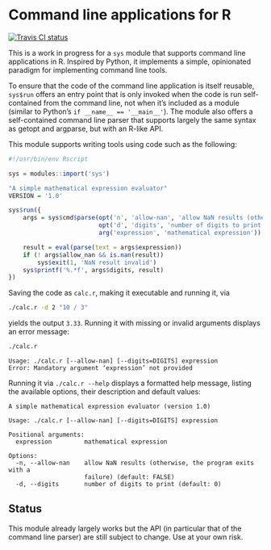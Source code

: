 # Command line applications for R

[![Travis CI
status](https://travis-ci.org/klmr/sys.svg?branch=master)](https://travis-ci.org/klmr/sys)



This is a work in progress for a `sys` module that supports command line
applications in R. Inspired by Python, it implements a simple, opinionated
paradigm for implementing command line tools.

To ensure that the code of the command line application is itself reusable,
`sys$run` offers an entry point that is only invoked when the code is run
self-contained from the command line, not when it’s included as a module
(similar to Python’s `if __name__ == '__main__'`). The module also offers a
self-contained command line parser that supports largely the same syntax as
getopt and argparse, but with an R-like API.

This module supports writing tools using code such as the following:


```r
#!/usr/bin/env Rscript

sys = modules::import('sys')

"A simple mathematical expression evaluator"
VERSION = '1.0'

sys$run({
    args = sys$cmd$parse(opt('n', 'allow-nan', 'allow NaN results (otherwise, the program exits with a failure)', FALSE),
                         opt('d', 'digits', 'number of digits to print', 0),
                         arg('expression', 'mathematical expression'))

    result = eval(parse(text = args$expression))
    if (! args$allow_nan && is.nan(result))
        sys$exit(1, 'NaN result invalid')
    sys$printf('%.*f', args$digits, result)
})
```

Saving the code as `calc.r`, making it executable and running
it, via

```bash
./calc.r -d 2 "10 / 3"
```

yields the output `3.33`. Running it with missing
or invalid arguments displays an error message:

```bash
./calc.r
```
```
Usage: ./calc.r [--allow-nan] [--digits=DIGITS] expression
Error: Mandatory argument ‘expression’ not provided
```

Running it via `./calc.r --help` displays a formatted help message, listing the
available options, their description and default values:

```
A simple mathematical expression evaluator (version 1.0)

Usage: ./calc.r [--allow-nan] [--digits=DIGITS] expression

Positional arguments:
  expression         mathematical expression

Options:
  -n, --allow-nan    allow NaN results (otherwise, the program exits with a
                     failure) (default: FALSE)
  -d, --digits       number of digits to print (default: 0)
```

## Status

This module already largely works but the API (in particular that of the command
line parser) are still subject to change. Use at your own risk.
